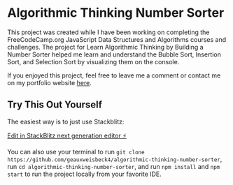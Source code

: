 # Algorithmic Thinking Number Sorter

This project was created while I have been working on completing the FreeCodeCamp.org JavaScript Data Structures and Algorithms courses and challenges. The project for Learn Algorithmic Thinking by Building a Number Sorter helped me learn and understand the Bubble Sort, Insertion Sort, and Selection Sort by visualizing them on the console. 

If you enjoyed this project, feel free to leave me a comment or contact me on my portfolio website [here](https://andrew-weisbeck.netlify.app).

## Try This Out Yourself

The easiest way is to just use Stackblitz:

[Edit in StackBlitz next generation editor ⚡️](https://stackblitz.com/~/github.com/GeauxWeisbeck4/algorithmic-thinking-number-sorter)

You can also use your terminal to run `git clone https://github.com/geauxweisbeck4/algorithmic-thinking-number-sorter`, run `cd algorithmic-thinking-number-sorter`, and run `npm install` and `npm start` to run the project locally from your favorite IDE.